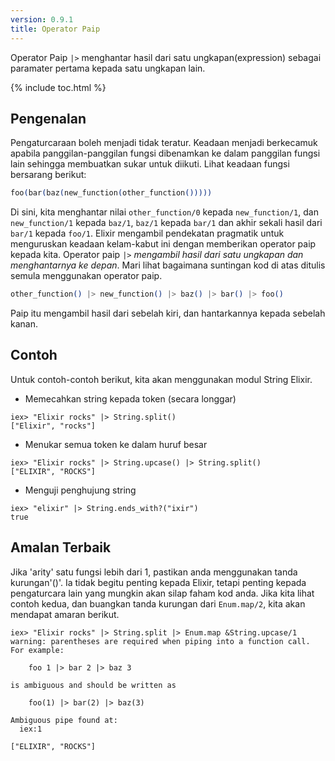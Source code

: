 ```yaml
---
version: 0.9.1
title: Operator Paip
---
```


Operator Paip `|>` menghantar hasil dari satu ungkapan(expression) sebagai paramater pertama kepada satu ungkapan lain.

{% include toc.html %}

## Pengenalan

Pengaturcaraan boleh menjadi tidak teratur.  Keadaan menjadi berkecamuk apabila panggilan-panggilan fungsi dibenamkan ke dalam panggilan fungsi lain sehingga membuatkan sukar untuk diikuti.  Lihat keadaan fungsi bersarang berikut:

```elixir
foo(bar(baz(new_function(other_function()))))
```

Di sini, kita menghantar nilai `other_function/0` kepada `new_function/1`, dan `new_function/1` kepada `baz/1`, `baz/1` kepada `bar/1` dan akhir sekali hasil dari `bar/1` kepada `foo/1`.  Elixir mengambil pendekatan pragmatik untuk menguruskan keadaan kelam-kabut ini dengan memberikan operator paip kepada kita.  Operator paip `|>` *mengambil hasil dari satu ungkapan dan menghantarnya ke depan*.  Mari lihat bagaimana suntingan kod di atas ditulis semula menggunakan operator paip.  

```elixir
other_function() |> new_function() |> baz() |> bar() |> foo()
```

Paip itu mengambil hasil dari sebelah kiri, dan hantarkannya kepada sebelah kanan.

## Contoh

Untuk contoh-contoh berikut, kita akan menggunakan modul String Elixir.

- Memecahkan string kepada token (secara longgar)

```shell
iex> "Elixir rocks" |> String.split()
["Elixir", "rocks"]
```

- Menukar semua token ke dalam huruf besar

```shell
iex> "Elixir rocks" |> String.upcase() |> String.split()
["ELIXIR", "ROCKS"]
```

- Menguji penghujung string

```shell
iex> "elixir" |> String.ends_with?("ixir")
true
```

## Amalan Terbaik

Jika 'arity' satu fungsi lebih dari 1, pastikan anda menggunakan tanda kurungan'()'.  Ia tidak begitu penting kepada Elixir, tetapi penting kepada pengaturcara lain yang mungkin akan silap faham kod anda.  Jika kita lihat contoh kedua, dan buangkan tanda kurungan dari `Enum.map/2`, kita akan mendapat amaran berikut.

```shell
iex> "Elixir rocks" |> String.split |> Enum.map &String.upcase/1
warning: parentheses are required when piping into a function call. For example:

    foo 1 |> bar 2 |> baz 3

is ambiguous and should be written as

    foo(1) |> bar(2) |> baz(3)

Ambiguous pipe found at:
  iex:1

["ELIXIR", "ROCKS"]
```
